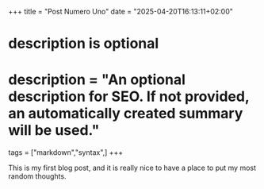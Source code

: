 +++
title = "Post Numero Uno"
date = "2025-04-20T16:13:11+02:00"

#
# description is optional
#
# description = "An optional description for SEO. If not provided, an automatically created summary will be used."

tags = ["markdown","syntax",]
+++

This is my first blog post, and it is really nice to have a place to put my most random thoughts.